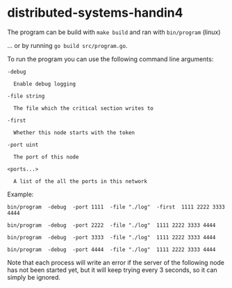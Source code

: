 # distributed-systems-handin4

The program can be build with ```make build``` and ran with ```bin/program``` (linux)

... or by running ```go build src/program.go```.

To run the program you can use the following command line arguments:

    -debug
    
      Enable debug logging
      
    -file string
    
      The file which the critical section writes to

    -first
    
      Whether this node starts with the token
      
    -port uint
    
      The port of this node
      
    <ports...>
    
      A list of the all the ports in this network
      

Example:

```bin/program  -debug  -port 1111  -file "./log"  -first  1111 2222 3333 4444```

```bin/program  -debug  -port 2222  -file "./log"  1111 2222 3333 4444```

```bin/program  -debug  -port 3333  -file "./log"  1111 2222 3333 4444```

```bin/program  -debug  -port 4444  -file "./log"  1111 2222 3333 4444```

Note that each process will write an error if the server of the following node has not been started yet,
but it will keep trying every 3 seconds, so it can simply be ignored.
